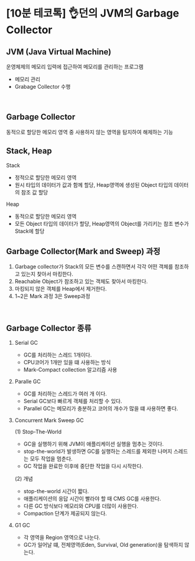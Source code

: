 # [10분 테코톡] 👌던의 JVM의 Garbage Collector

## JVM (Java Virtual Machine)

운영체제의 메모리 입력에 접근하여 메모리를 관리하는 프로그램

- 메모리 관리
-   Grabage Collector 수행

<br>

##  Garbage Collector

동적으로 할당한 메모리 영역 중 사용하지 않는 영역을 탐지하여 해제하는 기능

## Stack, Heap

Stack 

- 정적으로 할당한 메모리 영역
- 원시 타입의 데이터가 값과 함께 할당,  Heap영역에 생성된 Object 타입의 데이터의 참조 값 할당

Heap

- 동적으로 할당한 메모리 영역
- 모든 Object 타입의 데이터가 할당, Heap영역의 Object를 가리키는 참조 변수가 Stack에 할당

## Garbage Collector(Mark and Sweep)  과정

1. Garbage collector가 Stack의 모든 변수를 스캔하면서 각각 어떤 객체를 참조하고 있는지 찾아서 마킹한다.
2. Reachable Object가 참조하고 있는 객체도 찾아서 마킹한다.
3. 마킹되지 않은 객체를 Heap에서 제거한다.
4. 1~2은 Mark 과정 3은 Sweep과정

<br>

## Garbage Collector 종류

1. Serial GC 
   - GC를 처리하는 스레드 1개이다. 
   - CPU코어가 1개만 있을 떄 사용하는 방식
   - Mark-Compact collection 알고리즘 사용
   
2. Paralle GC
   -  GC를 처리하는 스레드가 여러 개 이다.
   - Serial GC보다 빠르게 객체를 처리할 수 있다.
   - Parallel GC는 메모리가 충분하고 코어의 개수가 많을 떄 사용하면 좋다.

3. Concurrent Mark Sweep GC

   (1) Stop-The-World

   - GC을 실행하기 위해 JVM이 애플리케이션 실행을 멈추는 것이다.
   - stop-the-world가 발생하면 GC를 실행하는 스레드를 제외한 나머지 스레드는 모두 작업을 멈춘다.
   - GC 작업을 완료한 이후에 중단한 작업을 다시 시작한다.

   (2) 개념

   - stop-the-world 시간이 짧다.
   - 애플리케이션의 응답 시간이 빨라야 할 때 CMS GC를 사용한다.
   - 다른 GC 방식보다 메모리와 CPU를 더많이 사용한다.
   - Compaction 단계가 제공되지 않는다.

4. G1 GC
   - 각 영역을 Region 영역으로 나눈다.
   - GC가 일어날 떄, 전체영역(Eden, Survival, Old generation)을 탐색하지 않는다.

